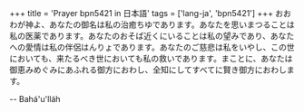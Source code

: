 +++
title = 'Prayer bpn5421 in 日本語'
tags = ['lang-ja', 'bpn5421']
+++
おおわが神よ、あなたの御名は私の治癒ちゆであります。あなたを思いまつることは私の医薬であります。あなたのおそば近くにいることは私の望みであり、あなたへの愛情は私の伴侶はんりょであります。あなたのご慈悲は私をいやし、この世においても、来たるべき世においても私の救いであります。まことに、あなたは御恵みめぐみにあふれる御方におわし、全知にしてすべてに賢き御方におわします。

-- Bahá'u'lláh
